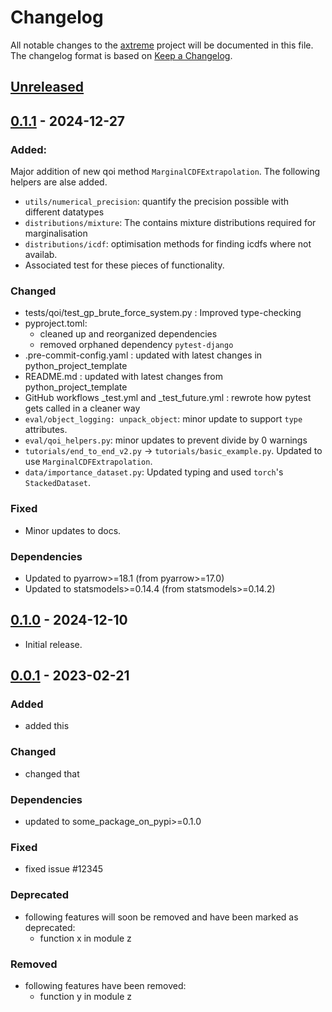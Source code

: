 # Changelog

All notable changes to the [axtreme] project will be documented in this file.<br>
The changelog format is based on [Keep a Changelog](https://keepachangelog.com/en/1.0.0/).

## [Unreleased]

## [0.1.1] - 2024-12-27
### Added:
Major addition of new qoi method `MarginalCDFExtrapolation`. The following helpers are alse added.
* `utils/numerical_precision`: quantify the precision possible with different datatypes
* `distributions/mixture`: The contains mixture distributions required for marginalisation
* `distributions/icdf`: optimisation methods for finding icdfs where not availab.
* Associated test for these pieces of functionality.

### Changed
* tests/qoi/test_gp_brute_force_system.py : Improved type-checking
* pyproject.toml:
  * cleaned up and reorganized dependencies
  * removed orphaned dependency `pytest-django`
* .pre-commit-config.yaml : updated with latest changes in python_project_template
* README.md : updated with latest changes from python_project_template
* GitHub workflows _test.yml and _test_future.yml : rewrote how pytest gets called in a cleaner way
* `eval/object_logging: unpack_object`: minor update to support `type` attributes.
* `eval/qoi_helpers.py`: minor updates to prevent divide by 0 warnings
* `tutorials/end_to_end_v2.py` -> `tutorials/basic_example.py`. Updated to use `MarginalCDFExtrapolation`.
* `data/importance_dataset.py`: Updated typing and used `torch`'s `StackedDataset`.

### Fixed
* Minor updates to docs.


### Dependencies
* Updated to pyarrow>=18.1  (from pyarrow>=17.0)
* Updated to statsmodels>=0.14.4  (from statsmodels>=0.14.2)


## [0.1.0] - 2024-12-10

* Initial release.


## [0.0.1] - 2023-02-21

### Added

* added this

### Changed

* changed that

### Dependencies

* updated to some_package_on_pypi>=0.1.0

### Fixed

* fixed issue #12345

### Deprecated

* following features will soon be removed and have been marked as deprecated:
    * function x in module z

### Removed

* following features have been removed:
    * function y in module z


<!-- Markdown link & img dfn's -->
[unreleased]: https://github.com/dnv-opensource/axtreme/compare/v0.1.1...HEAD
[0.1.1]: https://github.com/dnv-opensource/axtreme/releases/tag/v0.1.1
[0.1.0]: https://github.com/dnv-opensource/axtreme/releases/tag/v0.1.0
[0.0.1]: https://github.com/dnv-opensource/axtreme/releases/tag/v0.0.1
[axtreme]: https://github.com/dnv-opensource/axtreme
